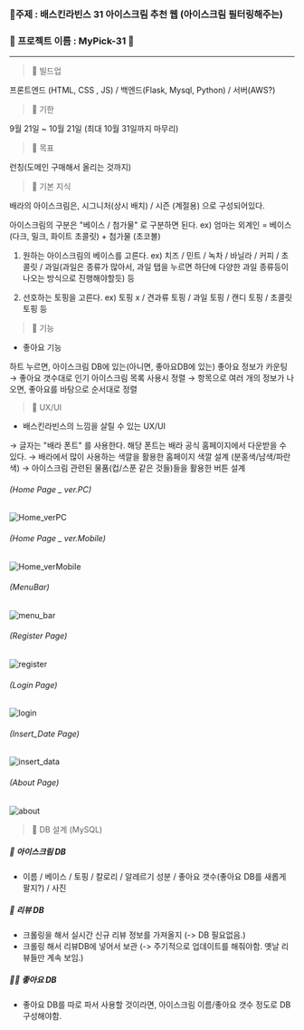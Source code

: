 ### 📌주제 : 배스킨라빈스 31 아이스크림 추천 웹 (아이스크림 필터링해주는)
### 📌 프로젝트 이름 : MyPick-31 🍨

------

> 📌 빌드업

프론트엔드 (HTML, CSS , JS) / 백엔드(Flask, Mysql, Python) / 서버(AWS?)

> 📌 기한

9월 21일 ~ 10월 21일 (최대 10월 31일까지 마무리)

> 📌 목표 

런칭(도메인 구매해서 올리는 것까지)

> 📌 기본 지식

배라의 아이스크림은, 시그니처(상시 배치) / 시즌 (계절용) 으로 구성되어있다.

아이스크림의 구분은 "베이스 / 첨가물" 로 구분하면 된다. ex) 엄마는 외계인 = 베이스(다크, 밀크, 화이트 초콜릿) + 첨가물 (초코볼)

1. 원하는 아이스크림의 베이스를 고른다.
ex) 치즈 / 민트 / 녹차 / 바닐라 / 커피 / 초콜릿 / 과일(과일은 종류가 많아서, 과일 탭을 누르면 하단에 다양한 과일 종류등이 나오는 방식으로 진행해야할듯) 등

2. 선호하는 토핑을 고른다. ex) 토핑 x / 견과류 토핑 / 과일 토핑 / 캔디 토핑 / 초콜릿 토핑 등

> 📌 기능

- 좋아요 기능

하트 누르면, 아이스크림 DB에 있는(아니면, 좋아요DB에 있는) 좋아요 정보가 카운팅
→ 좋아요 갯수대로 인기 아이스크림 목록 사용시 정렬
→ 항목으로 여러 개의 정보가 나오면, 좋아요를 바탕으로 순서대로 정렬

>  📌 UX/UI

- 배스킨라빈스의 느낌을 살릴 수 있는 UX/UI

→ 글자는 "배라 폰트" 를 사용한다. 해당 폰트는 배라 공식 홈페이지에서 다운받을 수 있다.
→ 배라에서 많이 사용하는 색깔을 활용한 홈페이지 색깔 설계 (분홍색/남색/파란색)
→ 아이스크림 관련된 물품(컵/스푼 같은 것들)들을 활용한 버튼 설계

###### (Home Page _ ver.PC)
![Home_verPC](/uploads/Home_verPC.PNG)

###### (Home Page _ ver.Mobile)
![Home_verMobile](/uploads/Home_verMobile.PNG)

###### (MenuBar)
![menu_bar](/uploads/menu_bar.PNG)

###### (Register Page)
![register](/uploads/register.PNG)

###### (Login Page)
![login](/uploads/login.PNG)

###### (Insert_Date Page)
![insert_data](/uploads/insert_data.PNG)

###### (About Page)
![about](/uploads/about.PNG)

>  📌 DB 설계 (MySQL)

##### 🍨 아이스크림 DB
- 이름 / 베이스 / 토핑 / 칼로리 / 알레르기 성분 / 좋아요 갯수(좋아요 DB를 새롭게 팔지?) / 사진

##### 📝 리뷰 DB
- 크롤링을 해서 실시간 신규 리뷰 정보를 가져올지 (-> DB 필요없음.)
- 크롤링 해서 리뷰DB에 넣어서 보관 (-> 주기적으로 업데이트를 해줘야함. 옛날 리뷰들만 계속 보임.)

##### 👍🏻 좋아요 DB
- 좋아요 DB를 따로 파서 사용할 것이라면, 아이스크림 이름/좋아요 갯수 정도로 DB 구성해야함.
